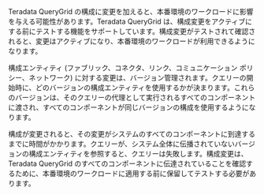 Teradata QueryGrid の構成に変更を加えると、本番環境のワークロードに影響を与える可能性があります。Teradata QueryGrid は、構成変更をアクティブにする前にテストする機能をサポートしています。構成変更がテストされて確認されると、変更はアクティブになり、本番環境のワークロードが利用できるようになります。

構成エンティティ (ファブリック、コネクタ、リンク、コミュニケーション ポリシー、ネットワーク) に対する変更は、バージョン管理されます。クエリーの開始時に、どのバージョンの構成エンティティを使用するかが決まります。これらのバージョンは、そのクエリーの代理として実行されるすべてのコンポーネントに渡され、すべてのコンポーネントが同じバージョンの構成を使用するようになります。

構成が変更されると、その変更がシステムのすべてのコンポーネントに到達するまでに時間がかかります。クエリーが、システム全体に伝播されていないバージョンの構成エンティティを参照すると、クエリーは失敗します。構成変更は、Teradata QueryGrid のすべてのコンポーネントに伝達されていることを確認するために、本番環境のワークロードに適用する前に保留してテストする必要があります。
